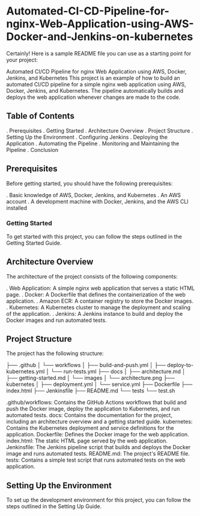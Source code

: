 # Automated-CI-CD-Pipeline-for-nginx-Web-Application-using-AWS-Docker-and-Jenkins-on-kubernetes

Certainly! Here is a sample README file you can use as a starting point for your project:

Automated CI/CD Pipeline for nginx Web Application using AWS, Docker, Jenkins, and Kubernetes
This project is an example of how to build an automated CI/CD pipeline for a simple nginx web application using AWS, Docker, Jenkins, and Kubernetes. The pipeline automatically builds and deploys the web application whenever changes are made to the code.

## Table of Contents

. Prerequisites
. Getting Started
. Architecture Overview
. Project Structure
. Setting Up the Environment
. Configuring Jenkins
. Deploying the Application
. Automating the Pipeline
. Monitoring and Maintaining the Pipeline
. Conclusion


## Prerequisites

Before getting started, you should have the following prerequisites:

. Basic knowledge of AWS, Docker, Jenkins, and Kubernetes
. An AWS account
. A development machine with Docker, Jenkins, and the AWS CLI installed

### Getting Started

To get started with this project, you can follow the steps outlined in the Getting Started Guide.


## Architecture Overview

The architecture of the project consists of the following components:

. Web Application: A simple nginx web application that serves a static HTML page.
. Docker: A Dockerfile that defines the containerization of the web application.
. Amazon ECR: A container registry to store the Docker images.
. Kubernetes: A Kubernetes cluster to manage the deployment and scaling of the application.
. Jenkins: A Jenkins instance to build and deploy the Docker images and run automated tests.


## Project Structure
The project has the following structure:

├── .github
│   └── workflows
│       ├── build-and-push.yml
│       ├── deploy-to-kubernetes.yml
│       └── run-tests.yml
├── docs
│   ├── architecture.md
│   ├── getting-started.md
│   └── images
│       └── architecture.png
├── kubernetes
│   ├── deployment.yml
│   └── service.yml
├── Dockerfile
├── index.html
├── Jenkinsfile
├── README.md
└── tests
    └── test.sh


.github/workflows: Contains the GitHub Actions workflows that build and push the Docker image, deploy the application to Kubernetes, and run automated tests.
docs: Contains the documentation for the project, including an architecture overview and a getting started guide.
kubernetes: Contains the Kubernetes deployment and service definitions for the application.
Dockerfile: Defines the Docker image for the web application.
index.html: The static HTML page served by the web application.
Jenkinsfile: The Jenkins pipeline script that builds and deploys the Docker image and runs automated tests.
README.md: The project's README file.
tests: Contains a simple test script that runs automated tests on the web application.


## Setting Up the Environment

To set up the development environment for this project, you can follow the steps outlined in the Setting Up Guide.
